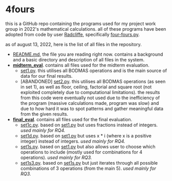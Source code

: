 # 4fours
this is a GitHub repo containing the programs used for my project work group in 2022's mathematical calculations. all of these programs have been adopted from code by user [Radcliffe](https://github.com/Radcliffe), specifically [four-fours.py](https://gist.github.com/Radcliffe/fab1cefe6e2a3a23466539a7ecbc6edb).

as of august 13, 2022, here is the list of all files in the repository.


- [README.md](https://github.com/shuu-wasseo/4fours/blob/main/README.md), the file you are reading right now. contains a background and a basic directory and description of all files in the system.
- **[midterm_eval](https://github.com/shuu-wasseo/4fours/blob/main/midterm_eval)**. contains all files used for the midterm evaluation.
  - [set1.py](https://github.com/shuu-wasseo/4fours/midterm_eval/set1.py). this utilises all BODMAS operations and is the main source of data for our final results.
  - [ABANDONED] [set2.py](https://github.com/shuu-wasseo/4fours/midterm_eval/set2.py). this utilises all BODMAS operations (as seen in set 1), as well as floor, ceiling, factorial and square root (not exploited completely due to computational limitations). the results from this code were eventually not used due to the inefficiency of the program (massive calculations made, program was slow) and due to how hard it was to spot patterns and gather meaningful data from the given results.
- **[final_eval](https://github.com/shuu-wasseo/4fours/blob/main/final_eval)**. contains all files used for the final evaluation.
  - [set1c.py](https://github.com/shuu-wasseo/4fours/final_eval/set1c.py). based on [set1.py](https://github.com/shuu-wasseo/4fours/midterm_eval/set1.py) but uses fractions instead of integers. *used mainly for RQ4.*
  - [set1d.py](https://github.com/shuu-wasseo/4fours/final_eval/set1c.py). based on [set1.py](https://github.com/shuu-wasseo/4fours/midterm_eval/set1.py) but uses x * i (where x is a positive integer) instead of integers. *used mainly for RQ4.*
  - [set1s.py](https://github.com/shuu-wasseo/4fours/final_eval/set1s.py). based on [set1.py](https://github.com/shuu-wasseo/4fours/midterm_eval/set1.py) but also allows user to choose which operations to include (mostly used for combinations for 4 operations). *used mainly for RQ3.*
  - [set1s3.py](https://github.com/shuu-wasseo/4fours/final_eval/set1s3.py). based on [set1s.py](https://github.com/shuu-wasseo/4fours/final_eval/set1s.py) but just iterates through all possible combinations of 3 operations (from the main 5). *used mainly for RQ3.*
